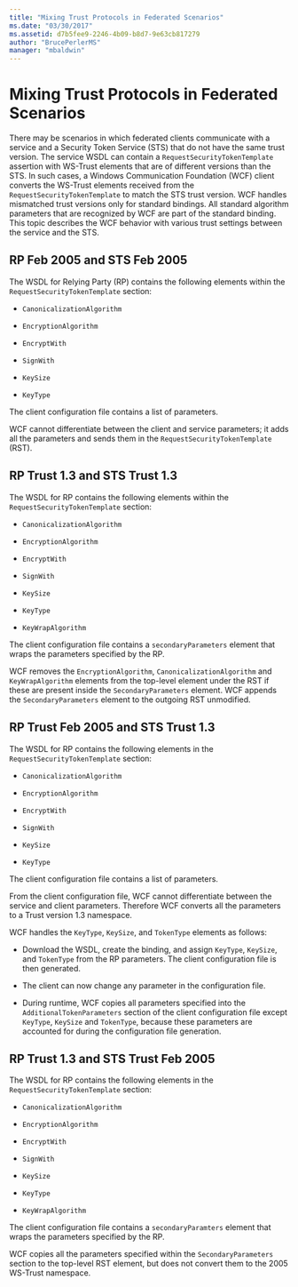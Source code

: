 ```yaml
---
title: "Mixing Trust Protocols in Federated Scenarios"
ms.date: "03/30/2017"
ms.assetid: d7b5fee9-2246-4b09-b8d7-9e63cb817279
author: "BrucePerlerMS"
manager: "mbaldwin"
---
```

# Mixing Trust Protocols in Federated Scenarios
There may be scenarios in which federated clients communicate with a service and a Security Token Service (STS) that do not have the same trust version. The service WSDL can contain a `RequestSecurityTokenTemplate` assertion with WS-Trust elements that are of different versions than the STS. In such cases, a Windows Communication Foundation (WCF) client converts the WS-Trust elements received from the `RequestSecurityTokenTemplate` to match the STS trust version. WCF handles mismatched trust versions only for standard bindings. All standard algorithm parameters that are recognized by WCF are part of the standard binding. This topic describes the WCF behavior with various trust settings between the service and the STS.  
  
## RP Feb 2005 and STS Feb 2005  
 The WSDL for Relying Party (RP) contains the following elements within the `RequestSecurityTokenTemplate` section:  
  
- `CanonicalizationAlgorithm`  
  
- `EncryptionAlgorithm`  
  
- `EncryptWith`  
  
- `SignWith`  
  
- `KeySize`  
  
- `KeyType`  
  
 The client configuration file contains a list of parameters.  
  
 WCF cannot differentiate between the client and service parameters; it adds all the parameters and sends them in the `RequestSecurityTokenTemplate` (RST).  
  
## RP Trust 1.3 and STS Trust 1.3  
 The WSDL for RP contains the following elements within the `RequestSecurityTokenTemplate` section:  
  
- `CanonicalizationAlgorithm`  
  
- `EncryptionAlgorithm`  
  
- `EncryptWith`  
  
- `SignWith`  
  
- `KeySize`  
  
- `KeyType`  
  
- `KeyWrapAlgorithm`  
  
 The client configuration file contains a `secondaryParameters` element that wraps the parameters specified by the RP.  
  
 WCF removes the `EncryptionAlgorithm`, `CanonicalizationAlgorithm` and `KeyWrapAlgorithm` elements from the top-level element under the RST if these are present inside the `SecondaryParameters` element. WCF appends the `SecondaryParameters` element to the outgoing RST unmodified.  
  
## RP Trust Feb 2005 and STS Trust 1.3  
 The WSDL for RP contains the following elements in the `RequestSecurityTokenTemplate` section:  
  
- `CanonicalizationAlgorithm`  
  
- `EncryptionAlgorithm`  
  
- `EncryptWith`  
  
- `SignWith`  
  
- `KeySize`  
  
- `KeyType`  
  
 The client configuration file contains a list of parameters.  
  
 From the client configuration file, WCF cannot differentiate between the service and client parameters. Therefore WCF converts all the parameters to a Trust version 1.3 namespace.  
  
 WCF handles the `KeyType`, `KeySize`, and `TokenType` elements as follows:  
  
- Download the WSDL, create the binding, and assign `KeyType`, `KeySize`, and `TokenType` from the RP parameters. The client configuration file is then generated.  
  
- The client can now change any parameter in the configuration file.  
  
- During runtime, WCF copies all parameters specified into the `AdditionalTokenParameters` section of the client configuration file except `KeyType`, `KeySize` and `TokenType`, because these parameters are accounted for during the configuration file generation.  
  
## RP Trust 1.3 and STS Trust Feb 2005  
 The WSDL for RP contains the following elements in the `RequestSecurityTokenTemplate` section:  
  
- `CanonicalizationAlgorithm`  
  
- `EncryptionAlgorithm`  
  
- `EncryptWith`  
  
- `SignWith`  
  
- `KeySize`  
  
- `KeyType`  
  
- `KeyWrapAlgorithm`  
  
 The client configuration file contains a `secondaryParamters` element that wraps the parameters specified by the RP.  
  
 WCF copies all the parameters specified within the `SecondaryParameters` section to the top-level RST element, but does not convert them to the 2005 WS-Trust namespace.

